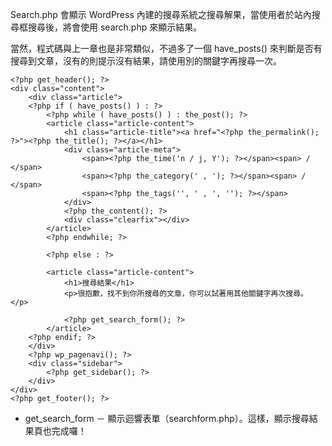 Search.php 會顯示 WordPress 內建的搜尋系統之搜尋解果，當使用者於站內搜尋框搜尋後，將會使用 search.php 來顯示結果。

當然，程式碼與上一章也是非常類似，不過多了一個 have_posts() 來判斷是否有搜尋到文章，沒有的則提示沒有結果，請使用別的關鍵字再搜尋一次。

```
<?php get_header(); ?>
<div class="content">
    <div class="article">
    <?php if ( have_posts() ) : ?>
        <?php while ( have_posts() ) : the_post(); ?>
        <article class="article-content">
            <h1 class="article-title"><a href="<?php the_permalink(); ?>"><?php the_title(); ?></a></h1>
            <div class="article-meta">
                <span><?php the_time('n / j, Y'); ?></span><span> / </span>
                <span><?php the_category(' , '); ?></span><span> / </span>
                <span><?php the_tags('', ' , ', ''); ?></span>
            </div>
            <?php the_content(); ?>
            <div class="clearfix"></div>
        </article>
        <?php endwhile; ?>

        <?php else : ?>

        <article class="article-content">
            <h1>搜尋結果</h1>
            <p>很抱歉，找不到你所搜尋的文章，你可以試著用其他關鍵字再次搜尋。</p>

            <?php get_search_form(); ?>
        </article>
    <?php endif; ?>
    </div>
    <?php wp_pagenavi(); ?>
    <div class="sidebar">
        <?php get_sidebar(); ?>
    </div>
</div>
<?php get_footer(); ?>

```

-   get_search_form － 顯示迴響表單（searchform.php）。這樣，顯示搜尋結果頁也完成囉！
